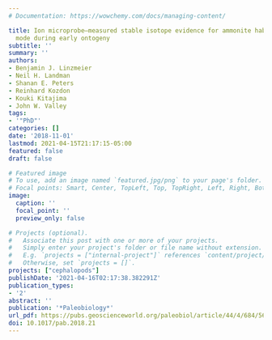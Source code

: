 ```yaml
---
# Documentation: https://wowchemy.com/docs/managing-content/

title: Ion microprobe–measured stable isotope evidence for ammonite habitat and life
  mode during early ontogeny
subtitle: ''
summary: ''
authors:
- Benjamin J. Linzmeier
- Neil H. Landman
- Shanan E. Peters
- Reinhard Kozdon
- Kouki Kitajima
- John W. Valley
tags:
- '"PhD"'
categories: []
date: '2018-11-01'
lastmod: 2021-04-15T21:17:15-05:00
featured: false
draft: false

# Featured image
# To use, add an image named `featured.jpg/png` to your page's folder.
# Focal points: Smart, Center, TopLeft, Top, TopRight, Left, Right, BottomLeft, Bottom, BottomRight.
image:
  caption: ''
  focal_point: ''
  preview_only: false

# Projects (optional).
#   Associate this post with one or more of your projects.
#   Simply enter your project's folder or file name without extension.
#   E.g. `projects = ["internal-project"]` references `content/project/deep-learning/index.md`.
#   Otherwise, set `projects = []`.
projects: ["cephalopods"]
publishDate: '2021-04-16T02:17:38.382291Z'
publication_types:
- '2'
abstract: ''
publication: '*Paleobiology*'
url_pdf: https://pubs.geoscienceworld.org/paleobiol/article/44/4/684/567716/ion-microprobe-measured-stable-isotope-evidence
doi: 10.1017/pab.2018.21
---
```

